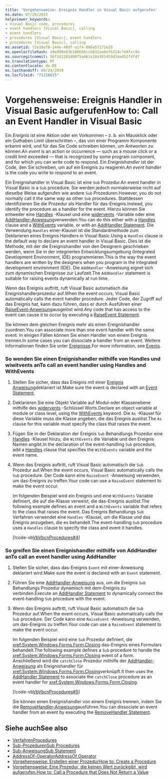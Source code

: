 ```yaml
---
title: 'Vorgehensweise: Ereignis Handler in Visual Basic aufgerufen'
ms.date: 07/20/2015
helpviewer_keywords:
- Visual Basic code, procedures
- event handlers [Visual Basic], calling
- event handlers
- procedures [Visual Basic], event handlers
- procedures [Visual Basic], calling
ms.assetid: 72e18ef8-144e-40df-a1f4-066a57271e28
ms.openlocfilehash: a9e090e83b180686ccb832aa6efb314c7e0fcc9a
ms.sourcegitcommit: 56f1d1203d0075a461a10a301459d3aa452f4f47
ms.translationtype: MT
ms.contentlocale: de-DE
ms.lasthandoff: 09/24/2019
ms.locfileid: "71216615"
---
```

# <a name="how-to-call-an-event-handler-in-visual-basic"></a><span data-ttu-id="7db7c-102">Vorgehensweise: Ereignis Handler in Visual Basic aufgerufen</span><span class="sxs-lookup"><span data-stu-id="7db7c-102">How to: Call an Event Handler in Visual Basic</span></span>

<span data-ttu-id="7db7c-103">Ein *Ereignis* ist eine Aktion oder ein Vorkommen – z. b. ein Mausklick oder ein Guthaben Limit überschritten –, das von einer Programm Komponente erkannt wird, und für das Sie Code schreiben können, um Antworten zu können.</span><span class="sxs-lookup"><span data-stu-id="7db7c-103">An *event* is an action or occurrence — such as a mouse click or a credit limit exceeded — that is recognized by some program component, and for which you can write code to respond.</span></span> <span data-ttu-id="7db7c-104">Ein *Ereignishandler* ist der Code, den Sie schreiben, um auf ein Ereignis zu reagieren.</span><span class="sxs-lookup"><span data-stu-id="7db7c-104">An *event handler* is the code you write to respond to an event.</span></span>

 <span data-ttu-id="7db7c-105">Ein Ereignishandler in Visual Basic ist eine `Sub` Prozedur.</span><span class="sxs-lookup"><span data-stu-id="7db7c-105">An event handler in Visual Basic is a `Sub` procedure.</span></span> <span data-ttu-id="7db7c-106">Sie werden jedoch normalerweise nicht auf dieselbe Weise aufgerufen wie andere `Sub` Prozeduren.</span><span class="sxs-lookup"><span data-stu-id="7db7c-106">However, you do not normally call it the same way as other `Sub` procedures.</span></span> <span data-ttu-id="7db7c-107">Stattdessen identifizieren Sie die Prozedur als Handler für das-Ereignis.</span><span class="sxs-lookup"><span data-stu-id="7db7c-107">Instead, you identify the procedure as a handler for the event.</span></span> <span data-ttu-id="7db7c-108">Hierzu können Sie entweder eine [Handles](../../../language-reference/statements/handles-clause.md) -Klausel und eine [widervents](../../../language-reference/modifiers/withevents.md) -Variable oder eine [AddHandler-Anweisung](../../../language-reference/statements/addhandler-statement.md)verwenden.</span><span class="sxs-lookup"><span data-stu-id="7db7c-108">You can do this either with a [Handles](../../../language-reference/statements/handles-clause.md) clause and a [WithEvents](../../../language-reference/modifiers/withevents.md) variable, or with an [AddHandler Statement](../../../language-reference/statements/addhandler-statement.md).</span></span> <span data-ttu-id="7db7c-109">Die Verwendung `Handles` einer-Klausel ist die Standardmethode zum Deklarieren eines Ereignis Handlers in Visual Basic.</span><span class="sxs-lookup"><span data-stu-id="7db7c-109">Using a `Handles` clause is the default way to declare an event handler in Visual Basic.</span></span> <span data-ttu-id="7db7c-110">Dies ist die Methode, mit der die Ereignishandler von den Designern geschrieben werden, wenn Sie in der integrierten Entwicklungsumgebung (Integrated Development Environment, IDE) programmieren.</span><span class="sxs-lookup"><span data-stu-id="7db7c-110">This is the way the event handlers are written by the designers when you program in the integrated development environment (IDE).</span></span> <span data-ttu-id="7db7c-111">Die `AddHandler` -Anweisung eignet sich zum dynamischen Ereignisse zur Laufzeit.</span><span class="sxs-lookup"><span data-stu-id="7db7c-111">The `AddHandler` statement is suitable for raising events dynamically at run time.</span></span>

 <span data-ttu-id="7db7c-112">Wenn das Ereignis auftritt, ruft Visual Basic automatisch die Ereignishandlerprozedur auf.</span><span class="sxs-lookup"><span data-stu-id="7db7c-112">When the event occurs, Visual Basic automatically calls the event handler procedure.</span></span> <span data-ttu-id="7db7c-113">Jeder Code, der Zugriff auf das Ereignis hat, kann dazu führen, dass er durch Ausführen einer [RaiseEvent-Anweisung](../../../language-reference/statements/raiseevent-statement.md)ausgelöst wird.</span><span class="sxs-lookup"><span data-stu-id="7db7c-113">Any code that has access to the event can cause it to occur by executing a [RaiseEvent Statement](../../../language-reference/statements/raiseevent-statement.md).</span></span>

 <span data-ttu-id="7db7c-114">Sie können dem gleichen Ereignis mehr als einen Ereignishandler zuordnen.</span><span class="sxs-lookup"><span data-stu-id="7db7c-114">You can associate more than one event handler with the same event.</span></span> <span data-ttu-id="7db7c-115">In einigen Fällen können Sie einen Handler von einem Ereignis trennen.</span><span class="sxs-lookup"><span data-stu-id="7db7c-115">In some cases you can dissociate a handler from an event.</span></span> <span data-ttu-id="7db7c-116">Weitere Informationen finden Sie unter [Ereignisse](../events/index.md).</span><span class="sxs-lookup"><span data-stu-id="7db7c-116">For more information, see [Events](../events/index.md).</span></span>

### <a name="to-call-an-event-handler-using-handles-and-withevents"></a><span data-ttu-id="7db7c-117">So wenden Sie einen Ereignishandler mithilfe von Handles und wiwitvents an</span><span class="sxs-lookup"><span data-stu-id="7db7c-117">To call an event handler using Handles and WithEvents</span></span>

1. <span data-ttu-id="7db7c-118">Stellen Sie sicher, dass das Ereignis mit einer [Ereignis Anweisung](../../../language-reference/statements/event-statement.md)deklariert ist.</span><span class="sxs-lookup"><span data-stu-id="7db7c-118">Make sure the event is declared with an [Event Statement](../../../language-reference/statements/event-statement.md).</span></span>

2. <span data-ttu-id="7db7c-119">Deklarieren Sie eine Objekt Variable auf Modul-oder Klassenebene mithilfe des [widervents](../../../language-reference/modifiers/withevents.md) -Schlüssel Worts.</span><span class="sxs-lookup"><span data-stu-id="7db7c-119">Declare an object variable at module or class level, using the [WithEvents](../../../language-reference/modifiers/withevents.md) keyword.</span></span> <span data-ttu-id="7db7c-120">Die `As` -Klausel für diese Variable muss die Klasse angeben, die das Ereignis auslöst.</span><span class="sxs-lookup"><span data-stu-id="7db7c-120">The `As` clause for this variable must specify the class that raises the event.</span></span>

3. <span data-ttu-id="7db7c-121">Fügen Sie in der Deklaration der Ereignis `Sub` Behandlungs Prozedur eine [Handles](../../../language-reference/statements/handles-clause.md) -Klausel hinzu, die `WithEvents` die Variable und den Ereignis Namen angibt.</span><span class="sxs-lookup"><span data-stu-id="7db7c-121">In the declaration of the event-handling `Sub` procedure, add a [Handles](../../../language-reference/statements/handles-clause.md) clause that specifies the `WithEvents` variable and the event name.</span></span>

4. <span data-ttu-id="7db7c-122">Wenn das Ereignis auftritt, ruft Visual Basic automatisch die `Sub` Prozedur auf.</span><span class="sxs-lookup"><span data-stu-id="7db7c-122">When the event occurs, Visual Basic automatically calls the `Sub` procedure.</span></span> <span data-ttu-id="7db7c-123">Der Code kann eine `RaiseEvent` -Anweisung verwenden, um das-Ereignis zu treffen.</span><span class="sxs-lookup"><span data-stu-id="7db7c-123">Your code can use a `RaiseEvent` statement to make the event occur.</span></span>

     <span data-ttu-id="7db7c-124">Im folgenden Beispiel wird ein Ereignis und eine `WithEvents` Variable definiert, die auf die-Klasse verweist, die das-Ereignis auslöst.</span><span class="sxs-lookup"><span data-stu-id="7db7c-124">The following example defines an event and a `WithEvents` variable that refers to the class that raises the event.</span></span> <span data-ttu-id="7db7c-125">Das Ereignis Behandlungs `Sub` Verfahren verwendet eine `Handles` -Klausel, um die Klasse und das Ereignis anzugeben, die es behandelt.</span><span class="sxs-lookup"><span data-stu-id="7db7c-125">The event-handling `Sub` procedure uses a `Handles` clause to specify the class and event it handles.</span></span>

     [!code-vb[VbVbcnProcedures#4](~/samples/snippets/visualbasic/VS_Snippets_VBCSharp/VbVbcnProcedures/VB/Class1.vb#4)]

### <a name="to-call-an-event-handler-using-addhandler"></a><span data-ttu-id="7db7c-126">So greifen Sie einen Ereignishandler mithilfe von AddHandler an</span><span class="sxs-lookup"><span data-stu-id="7db7c-126">To call an event handler using AddHandler</span></span>

1. <span data-ttu-id="7db7c-127">Stellen Sie sicher, dass das-Ereignis `Event` mit einer-Anweisung deklariert wird.</span><span class="sxs-lookup"><span data-stu-id="7db7c-127">Make sure the event is declared with an `Event` statement.</span></span>

2. <span data-ttu-id="7db7c-128">Führen Sie eine [AddHandler-Anweisung](../../../language-reference/statements/addhandler-statement.md) aus, um die Ereignis `Sub` Behandlungs Prozedur dynamisch mit dem-Ereignis zu verbinden.</span><span class="sxs-lookup"><span data-stu-id="7db7c-128">Execute an [AddHandler Statement](../../../language-reference/statements/addhandler-statement.md) to dynamically connect the event-handling `Sub` procedure with the event.</span></span>

3. <span data-ttu-id="7db7c-129">Wenn das Ereignis auftritt, ruft Visual Basic automatisch die `Sub` Prozedur auf.</span><span class="sxs-lookup"><span data-stu-id="7db7c-129">When the event occurs, Visual Basic automatically calls the `Sub` procedure.</span></span> <span data-ttu-id="7db7c-130">Der Code kann eine `RaiseEvent` -Anweisung verwenden, um das-Ereignis zu treffen.</span><span class="sxs-lookup"><span data-stu-id="7db7c-130">Your code can use a `RaiseEvent` statement to make the event occur.</span></span>

     <span data-ttu-id="7db7c-131">Im folgenden Beispiel wird eine `Sub` Prozedur definiert, die <xref:System.Windows.Forms.Form.Closing> das-Ereignis eines Formulars behandelt.</span><span class="sxs-lookup"><span data-stu-id="7db7c-131">The following example defines a `Sub` procedure to handle the <xref:System.Windows.Forms.Form.Closing> event of a form.</span></span> <span data-ttu-id="7db7c-132">Anschließend wird die `catchClose` Prozedur mithilfe der [AddHandler-Anweisung](../../../language-reference/statements/addhandler-statement.md) als Ereignishandler für <xref:System.Windows.Forms.Form.Closing>verknüpft.</span><span class="sxs-lookup"><span data-stu-id="7db7c-132">It then uses the [AddHandler Statement](../../../language-reference/statements/addhandler-statement.md) to associate the `catchClose` procedure as an event handler for <xref:System.Windows.Forms.Form.Closing>.</span></span>

     [!code-vb[VbVbcnProcedures#5](~/samples/snippets/visualbasic/VS_Snippets_VBCSharp/VbVbcnProcedures/VB/Class1.vb#5)]

     <span data-ttu-id="7db7c-133">Sie können einen Ereignishandler von einem Ereignis trennen, indem Sie die [RemoveHandler-Anweisung](../../../language-reference/statements/removehandler-statement.md)ausführen.</span><span class="sxs-lookup"><span data-stu-id="7db7c-133">You can dissociate an event handler from an event by executing the [RemoveHandler Statement](../../../language-reference/statements/removehandler-statement.md).</span></span>

## <a name="see-also"></a><span data-ttu-id="7db7c-134">Siehe auch</span><span class="sxs-lookup"><span data-stu-id="7db7c-134">See also</span></span>

- [<span data-ttu-id="7db7c-135">Verfahren</span><span class="sxs-lookup"><span data-stu-id="7db7c-135">Procedures</span></span>](index.md)
- [<span data-ttu-id="7db7c-136">Sub-Prozeduren</span><span class="sxs-lookup"><span data-stu-id="7db7c-136">Sub Procedures</span></span>](sub-procedures.md)
- [<span data-ttu-id="7db7c-137">Sub-Anweisung</span><span class="sxs-lookup"><span data-stu-id="7db7c-137">Sub Statement</span></span>](../../../language-reference/statements/sub-statement.md)
- [<span data-ttu-id="7db7c-138">AddressOf-Operator</span><span class="sxs-lookup"><span data-stu-id="7db7c-138">AddressOf Operator</span></span>](../../../language-reference/operators/addressof-operator.md)
- [<span data-ttu-id="7db7c-139">Vorgehensweise: Erstellen einer Prozedur</span><span class="sxs-lookup"><span data-stu-id="7db7c-139">How to: Create a Procedure</span></span>](how-to-create-a-procedure.md)
- [<span data-ttu-id="7db7c-140">Vorgehensweise: Eine Prozedur, die keinen Wert zurückgibt, wird aufgerufen.</span><span class="sxs-lookup"><span data-stu-id="7db7c-140">How to: Call a Procedure that Does Not Return a Value</span></span>](how-to-call-a-procedure-that-does-not-return-a-value.md)
